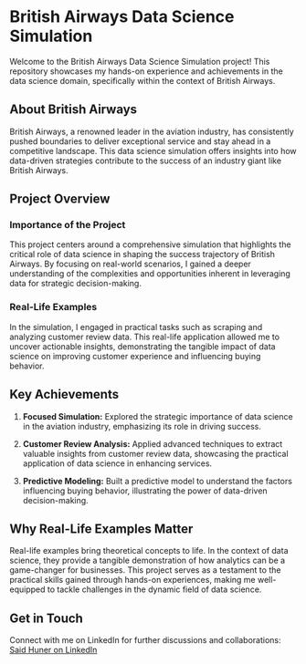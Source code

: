 # British Airways Data Science Simulation

Welcome to the British Airways Data Science Simulation project! This repository showcases my hands-on experience and achievements in the data science domain, specifically within the context of British Airways.

## About British Airways

British Airways, a renowned leader in the aviation industry, has consistently pushed boundaries to deliver exceptional service and stay ahead in a competitive landscape. This data science simulation offers insights into how data-driven strategies contribute to the success of an industry giant like British Airways.

## Project Overview

### Importance of the Project
This project centers around a comprehensive simulation that highlights the critical role of data science in shaping the success trajectory of British Airways. By focusing on real-world scenarios, I gained a deeper understanding of the complexities and opportunities inherent in leveraging data for strategic decision-making.

### Real-Life Examples
In the simulation, I engaged in practical tasks such as scraping and analyzing customer review data. This real-life application allowed me to uncover actionable insights, demonstrating the tangible impact of data science on improving customer experience and influencing buying behavior.

## Key Achievements

1. **Focused Simulation:** Explored the strategic importance of data science in the aviation industry, emphasizing its role in driving success.

2. **Customer Review Analysis:** Applied advanced techniques to extract valuable insights from customer review data, showcasing the practical application of data science in enhancing services.

3. **Predictive Modeling:** Built a predictive model to understand the factors influencing buying behavior, illustrating the power of data-driven decision-making.

## Why Real-Life Examples Matter

Real-life examples bring theoretical concepts to life. In the context of data science, they provide a tangible demonstration of how analytics can be a game-changer for businesses. This project serves as a testament to the practical skills gained through hands-on experiences, making me well-equipped to tackle challenges in the dynamic field of data science.

## Get in Touch

Connect with me on LinkedIn for further discussions and collaborations: [Said Huner on LinkedIn](https://www.linkedin.com/in/said-huner/)
